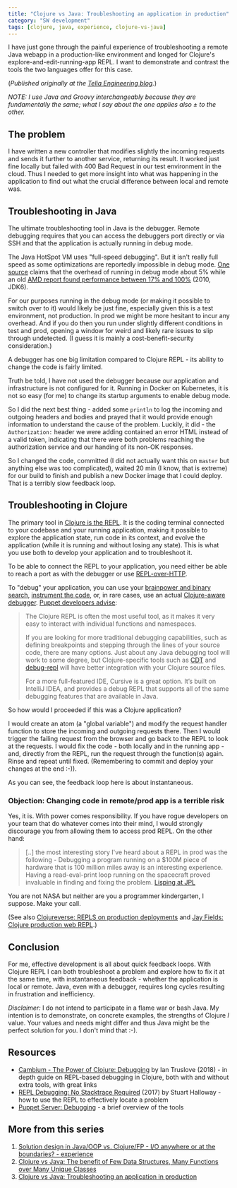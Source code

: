```yaml
---
title: "Clojure vs Java: Troubleshooting an application in production"
category: "SW development"
tags: [clojure, java, experience, clojure-vs-java]
---
```


I have just gone through the painful experience of troubleshooting a remote Java webapp in a production-like environment and longed for Clojure's explore-and-edit-running-app REPL. I want to demonstrate and contrast the tools the two languages offer for this case.

<!--more-->

(_Published originally at the [Telia Engineering blog](https://engineering.telia.no/blog/clojure-vs-java-troubleshooting-prod-app)._)

_NOTE: I use Java and Groovy interchangeably because they are fundamentally the same; what I say about the one applies also ± to the other._

## The problem

I have written a new controller that modifies slightly the incoming requests and sends it further to another service, returning its result. It worked just fine locally but failed with 400 Bad Request in our test environment in the cloud. Thus I needed to get more insight into what was happening in the application to find out what the crucial difference between local and remote was.

## Troubleshooting in Java

The ultimate troubleshooting tool in Java is the debugger. Remote debugging requires that you can access the debuggers port directly or via SSH and that the application is actually running in debug mode.

The Java HotSpot VM uses "full-speed debugging". But it isn't really full speed as some optimizations are reportedly impossible in debug mode. [One source](https://stackoverflow.com/a/6491108/204205) claims that the overhead of running in debug mode about 5% while an old [AMD report found performance between 17% and 100%](https://web.archive.org/web/20160316201129/https://developer.amd.com/resources/documentation-articles/articles-whitepapers/java-performance-when-debugging-is-enabled/) (2010, JDK6).

For our purposes running in the debug mode (or making it possible to switch over to it) would likely be just fine, especially given this is a test environment, not production. In prod we might be more hesitant to incur any overhead. And if you do then you run under slightly different conditions in test and prod, opening a window for weird and likely rare issues to slip through undetected. (I guess it is mainly a cost-benefit-security consideration.)

A debugger has one big limitation compared to Clojure REPL - its ability to change the code is fairly limited.

Truth be told, I have not used the debugger because our application and infrastructure is not configured for it. Running in Docker on Kubernetes, it is not so easy (for me) to change its startup arguments to enable debug mode.

So I did the next best thing - added some `println` to log the incoming and outgoing headers and bodies and prayed that it would provide enough information to understand the cause of the problem. Luckily, it did - the `Authorization:` header we were adding contained an error HTML instead of a valid token, indicating that there were both problems reaching the authorization service and our handing of its non-OK responses.

So I changed the code, committed (I did not actually want this on `master` but anything else was too complicated), waited 20 min (I know, that is extreme) for our build to finish and publish a new Docker image that I could deploy. That is a terribly slow feedback loop.

## Troubleshooting in Clojure

The primary tool in [Clojure is the REPL](https://clojure.org/guides/repl/introduction). It is the coding terminal connected to your codebase and your running application, making it possible to explore the application state, run code in its context, and evolve the application (while it is running and without losing any state). This is what you use both to develop your application and to troubleshoot it.

To be able to connect the REPL to your application, you need either be able to reach a port as with the debugger or use [REPL-over-HTTP](https://devcenter.heroku.com/articles/debugging-clojure).

To "debug" your application, you can use your [brainpower and binary search][Stu1], [instrument the code][Cambium], or, in rare cases, use an actual [Clojure-aware debugger][CDT+Co]. [Puppet developers advise][Puppet]:

>  The Clojure REPL is often the most useful tool, as it makes it very easy to interact with individual functions and namespaces.
>
> If you are looking for more traditional debugging capabilities, such as defining breakpoints and stepping through the lines of your source code, there are many options. Just about any Java debugging tool will work to some degree, but Clojure-specific tools such as [CDT][CDT+Co] and [debug-repl][CDT+Co] will have better integration with your Clojure source files.
>
> For a more full-featured IDE, Cursive is a great option. It’s built on IntelliJ IDEA, and provides a debug REPL that supports all of the same debugging features that are available in Java.

So how would I proceeded if this was a Clojure application?

I would create an atom (a "global variable") and modify the request handler function to store the incoming and outgoing requests there. Then I would trigger the failing request from the browser and go back to the REPL to look at the requests. I would fix the code - both locally and in the running app - and, directly from the REPL, run the request through the function(s) again. Rinse and repeat until fixed. (Remembering to commit and deploy your changes at the end :-)).

As you can see, the feedback loop here is about instantaneous.

### Objection: Changing code in remote/prod app is a terrible risk

Yes, it is. With power comes responsibility. If you have rogue developers on your team that do whatever comes into their mind, I would strongly discourage you from allowing them to access prod REPL. On the other hand:

> [..] the most interesting story I've heard about a REPL in prod was the following - Debugging a program running on a $100M piece of hardware that is 100 million miles away is an interesting experience. Having a read-eval-print loop running on the spacecraft proved invaluable in finding and fixing the problem. [Lisping at JPL](http://www.flownet.com/gat/jpl-lisp.html)

You are not NASA but neither are you a programmer kindergarten, I suppose. Make your call.

(See also [Clojureverse: REPLS on production deployments](https://clojureverse.org/t/repls-on-production-deployments/3476) and [Jay Fields: Clojure production web REPL](http://blog.jayfields.com/2012/06/clojure-production-web-repl.html).)

## Conclusion

For me, effective development is all about quick feedback loops. With Clojure REPL I can both troubleshoot a problem and explore how to fix it at the same time, with instantaneous feedback - whether the application is local or remote. Java, even with a debugger, requires long cycles resulting in frustration and inefficiency.

_Disclaimer:_ I do not intend to participate in a flame war or bash Java. My intention is to demonstrate, on concrete examples, the strengths of Clojure _I_ value. Your values and needs might differ and thus Java might be the perfect solution for _you_. I don't mind that :-).

## Resources

* [Cambium - The Power of Clojure: Debugging][Cambium] by Ian Truslove (2018) - in depth guide on REPL-based debugging in Clojure, both with and without extra tools, with great links
* [REPL Debugging: No Stacktrace Required][Stu1] (2017) by Stuart Halloway - how to use the REPL to effectively locate a problem
* [Puppet Server: Debugging][Puppet] - a brief overview of the tools

[Stu1]: http://blog.cognitect.com/blog/2017/6/5/repl-debugging-no-stacktrace-required
[Cambium]: https://cambium.consulting/articles/2018/2/8/the-power-of-clojure-debugging
[Puppet]: https://puppet.com/docs/puppetserver/6.2/dev_debugging.html
[CDT+Co]: http://georgejahad.com/clojure/cdt.html

## More from this series

1. [Solution design in Java/OOP vs. Clojure/FP - I/O anywhere or at the boundaries? - experience](/design-in-java-vs-fp/)
2. [Clojure vs Java: The benefit of Few Data Structures, Many Functions over Many Unique Classes](/clojure-vs-java-few-datastructures-over-many-objects/)
3. [Clojure vs Java: Troubleshooting an application in production](/clojure-vs-java-troubleshooting-prod-app/)
